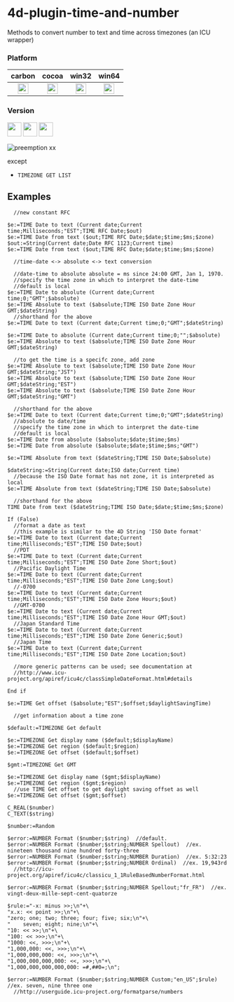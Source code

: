 4d-plugin-time-and-number
=========================

Methods to convert number to text and time across timezones (an ICU wrapper)

### Platform

| carbon | cocoa | win32 | win64 |
|:------:|:-----:|:---------:|:---------:|
|<img src="https://cloud.githubusercontent.com/assets/1725068/22371562/1b091f0a-e4db-11e6-8458-8653954a7cce.png" width="24" height="24" />|<img src="https://cloud.githubusercontent.com/assets/1725068/22371562/1b091f0a-e4db-11e6-8458-8653954a7cce.png" width="24" height="24" />|<img src="https://cloud.githubusercontent.com/assets/1725068/22371562/1b091f0a-e4db-11e6-8458-8653954a7cce.png" width="24" height="24" />|<img src="https://cloud.githubusercontent.com/assets/1725068/22371562/1b091f0a-e4db-11e6-8458-8653954a7cce.png" width="24" height="24" />|

### Version

<img src="https://cloud.githubusercontent.com/assets/1725068/18940649/21945000-8645-11e6-86ed-4a0f800e5a73.png" width="32" height="32" /> <img src="https://cloud.githubusercontent.com/assets/1725068/18940648/2192ddba-8645-11e6-864d-6d5692d55717.png" width="32" height="32" /> <img src="https://user-images.githubusercontent.com/1725068/41266195-ddf767b2-6e30-11e8-9d6b-2adf6a9f57a5.png" width="32" height="32" />

![preemption xx](https://user-images.githubusercontent.com/1725068/41327179-4e839948-6efd-11e8-982b-a670d511e04f.png)

except 

* ``TIMEZONE GET LIST`` 

Examples
---
```
  //new constant RFC

$e:=TIME Date to text (Current date;Current time;Milliseconds;"EST";TIME RFC Date;$out)
$e:=TIME Date from text ($out;TIME RFC Date;$date;$time;$ms;$zone)
$out:=String(Current date;Date RFC 1123;Current time)
$e:=TIME Date from text ($out;TIME RFC Date;$date;$time;$ms;$zone)

  //time-date <-> absolute <-> text conversion

  //date-time to absolute absolute = ms since 24:00 GMT, Jan 1, 1970.
  //specify the time zone in which to interpret the date-time
  //default is local
$e:=TIME Date to absolute (Current date;Current time;0;"GMT";$absolute)
$e:=TIME Absolute to text ($absolute;TIME ISO Date Zone Hour GMT;$dateString)
  //shorthand for the above
$e:=TIME Date to text (Current date;Current time;0;"GMT";$dateString)

$e:=TIME Date to absolute (Current date;Current time;0;"";$absolute)
$e:=TIME Absolute to text ($absolute;TIME ISO Date Zone Hour GMT;$dateString)

  //to get the time is a specifc zone, add zone
$e:=TIME Absolute to text ($absolute;TIME ISO Date Zone Hour GMT;$dateString;"JST")
$e:=TIME Absolute to text ($absolute;TIME ISO Date Zone Hour GMT;$dateString;"EST")
$e:=TIME Absolute to text ($absolute;TIME ISO Date Zone Hour GMT;$dateString;"GMT")

  //shorthand for the above
$e:=TIME Date to text (Current date;Current time;0;"GMT";$dateString)
  //absolute to date/time 
  //specify the time zone in which to interpret the date-time
  //default is local
$e:=TIME Date from absolute ($absolute;$date;$time;$ms)
$e:=TIME Date from absolute ($absolute;$date;$time;$ms;"GMT")

$e:=TIME Absolute from text ($dateString;TIME ISO Date;$absolute)

$dateString:=String(Current date;ISO date;Current time)
  //because the ISO Date format has not zone, it is interpreted as local
$e:=TIME Absolute from text ($dateString;TIME ISO Date;$absolute)

  //shorthand for the above
TIME Date from text ($dateString;TIME ISO Date;$date;$time;$ms;$zone)

If (False)
  //format a date as text
  //this example is similar to the 4D String 'ISO Date format'
$e:=TIME Date to text (Current date;Current time;Milliseconds;"EST";TIME ISO Date;$out)
  //PDT
$e:=TIME Date to text (Current date;Current time;Milliseconds;"EST";TIME ISO Date Zone Short;$out)
  //Pacific Daylight Time
$e:=TIME Date to text (Current date;Current time;Milliseconds;"EST";TIME ISO Date Zone Long;$out)
  //-0700
$e:=TIME Date to text (Current date;Current time;Milliseconds;"EST";TIME ISO Date Zone Hours;$out)
  //GMT-0700
$e:=TIME Date to text (Current date;Current time;Milliseconds;"EST";TIME ISO Date Zone Hour GMT;$out)
  //Japan Standard Time
$e:=TIME Date to text (Current date;Current time;Milliseconds;"EST";TIME ISO Date Zone Generic;$out)
  //Japan Time
$e:=TIME Date to text (Current date;Current time;Milliseconds;"EST";TIME ISO Date Zone Location;$out)

  //more generic patterns can be used; see documentation at
  //http://www.icu-project.org/apiref/icu4c/classSimpleDateFormat.html#details

End if 

$e:=TIME Get offset ($absolute;"EST";$offset;$daylightSavingTime)

  //get information about a time zone

$default:=TIMEZONE Get default 

$e:=TIMEZONE Get display name ($default;$displayName)
$e:=TIMEZONE Get region ($default;$region)
$e:=TIMEZONE Get offset ($default;$offset)

$gmt:=TIMEZONE Get GMT 

$e:=TIMEZONE Get display name ($gmt;$displayName)
$e:=TIMEZONE Get region ($gmt;$region)
  //use TIME Get offset to get daylight saving offset as well
$e:=TIMEZONE Get offset ($gmt;$offset)
```

```
C_REAL($number)
C_TEXT($string)

$number:=Random

$error:=NUMBER Format ($number;$string)  //default.
$error:=NUMBER Format ($number;$string;NUMBER Spellout)  //ex. nineteen thousand nine hundred forty-three 
$error:=NUMBER Format ($number;$string;NUMBER Duration)  //ex. 5:32:23
$error:=NUMBER Format ($number;$string;NUMBER Ordinal)  //ex. 19,943rd
  //http://icu-project.org/apiref/icu4c/classicu_1_1RuleBasedNumberFormat.html

$error:=NUMBER Format ($number;$string;NUMBER Spellout;"fr_FR")  //ex. vingt-deux-mille-sept-cent-quatorze

$rule:="-x: minus >>;\n"+\
"x.x: << point >>;\n"+\
"zero; one; two; three; four; five; six;\n"+\
"    seven; eight; nine;\n"+\
"10: << >>;\n"+\
"100: << >>>;\n"+\
"1000: <<, >>>;\n"+\
"1,000,000: <<, >>>;\n"+\
"1,000,000,000: <<, >>>;\n"+\
"1,000,000,000,000: <<, >>>;\n"+\
"1,000,000,000,000,000: =#,##0=;\n";

$error:=NUMBER Format ($number;$string;NUMBER Custom;"en_US";$rule)  //ex. seven, nine three one
  //http://userguide.icu-project.org/formatparse/numbers
```
